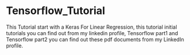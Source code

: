 # Tensorflow_Tutorial
This Tutorial start with a Keras For Linear Regression, this tutorial initial tutorials you can find out from my linkedin profile, Tensorflow part1 and Tensorflow part2 you can find out these pdf documents from my LinkedIn profile.

